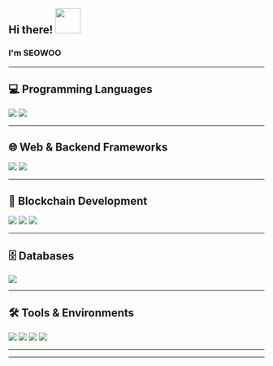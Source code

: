 <h2 align="left">
  <abc>
    <br>Hi there! <img src="https://c.tenor.com/gY2utO0pbwkAAAAi/smile-yana.gif" width="50"><br>
  </abc>
</h2> 

<h3 align="left">I'm SEOWOO</h3>

---

## 💻 Programming Languages  
<p>
  <img src="https://img.shields.io/badge/Java-007396?style=for-the-badge&logo=java&logoColor=white" />  
  <img src="https://img.shields.io/badge/JavaScript-F7DF1E?style=for-the-badge&logo=javascript&logoColor=black" />  
</p>

---

## 🌐 Web & Backend Frameworks  
<p>
  <img src="https://img.shields.io/badge/SpringBoot-6DB33F?style=for-the-badge&logo=springboot&logoColor=white" />  
  <img src="https://img.shields.io/badge/Node.js-339933?style=for-the-badge&logo=node.js&logoColor=white" />  
</p>

---

## 🔗 Blockchain Development  
<p>
  <img src="https://img.shields.io/badge/Web3.js-F16822?style=for-the-badge&logo=ethereum&logoColor=white" />  
  <img src="https://img.shields.io/badge/Solidity-363636?style=for-the-badge&logo=solidity&logoColor=white" />  
  <img src="https://img.shields.io/badge/Bitcoin-F7931A?style=for-the-badge&logo=bitcoin&logoColor=white" />  
</p>

---

## 🗄️ Databases  
<p>
  <img src="https://img.shields.io/badge/MySQL-4479A1?style=for-the-badge&logo=mysql&logoColor=white" />  
</p>

---

## 🛠️ Tools & Environments  
<p>
  <img src="https://img.shields.io/badge/Linux-FCC624?style=for-the-badge&logo=linux&logoColor=black" />  
  <img src="https://img.shields.io/badge/AWS-232F3E?style=for-the-badge&logo=amazon-aws&logoColor=white" />  
  <img src="https://img.shields.io/badge/Visual Studio Code-0078D7?style=for-the-badge&logo=visualstudiocode&logoColor=white" />  
  <img src="https://img.shields.io/badge/IntelliJ IDEA-000000?style=for-the-badge&logo=intellijidea&logoColor=white" />  
</p>

---

<!--
## 📊 Stats & Algorithm  
<p>
  <a href="https://solved.ac/tegfsl">
    <img src="http://mazassumnida.wtf/api/v2/generate_badge?boj=tegfsl" alt="Solved.ac Profile" />
  </a>
</p>
-->
<!-- Optional GitHub Stats -->
<!--
## 📈 GitHub Stats
![Anurag's GitHub stats](https://github-readme-stats.vercel.app/api?username=seowlee&show_icons=true&theme=highcontrast&cache_seconds=7200)  
[![Top Langs](https://github-readme-stats.vercel.app/api/top-langs/?username=seowlee&layout=compact&theme=highcontrast)](https://github.com/anuraghazra/github-readme-stats) 
-->

---

<!-- Hidden for now
**seowlee/seowlee** is a ✨ _special_ ✨ repository because its `README.md` (this file) appears on your GitHub profile.
-->

